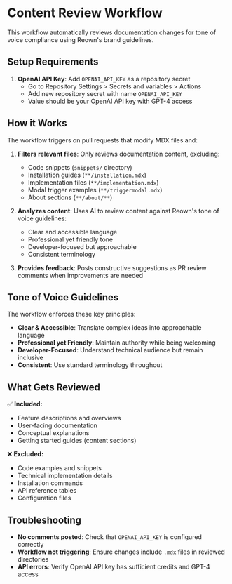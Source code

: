 # Content Review Workflow

This workflow automatically reviews documentation changes for tone of voice compliance using Reown's brand guidelines.

## Setup Requirements

1. **OpenAI API Key**: Add `OPENAI_API_KEY` as a repository secret
   - Go to Repository Settings > Secrets and variables > Actions
   - Add new repository secret with name `OPENAI_API_KEY`
   - Value should be your OpenAI API key with GPT-4 access

## How it Works

The workflow triggers on pull requests that modify MDX files and:

1. **Filters relevant files**: Only reviews documentation content, excluding:
   - Code snippets (`snippets/` directory)
   - Installation guides (`**/installation.mdx`)
   - Implementation files (`**/implementation.mdx`)
   - Modal trigger examples (`**/triggermodal.mdx`)
   - About sections (`**/about/**`)

2. **Analyzes content**: Uses AI to review content against Reown's tone of voice guidelines:
   - Clear and accessible language
   - Professional yet friendly tone
   - Developer-focused but approachable
   - Consistent terminology

3. **Provides feedback**: Posts constructive suggestions as PR review comments when improvements are needed

## Tone of Voice Guidelines

The workflow enforces these key principles:

- **Clear & Accessible**: Translate complex ideas into approachable language
- **Professional yet Friendly**: Maintain authority while being welcoming
- **Developer-Focused**: Understand technical audience but remain inclusive
- **Consistent**: Use standard terminology throughout

## What Gets Reviewed

✅ **Included:**
- Feature descriptions and overviews
- User-facing documentation
- Conceptual explanations
- Getting started guides (content sections)

❌ **Excluded:**
- Code examples and snippets
- Technical implementation details
- Installation commands
- API reference tables
- Configuration files

## Troubleshooting

- **No comments posted**: Check that `OPENAI_API_KEY` is configured correctly
- **Workflow not triggering**: Ensure changes include `.mdx` files in reviewed directories
- **API errors**: Verify OpenAI API key has sufficient credits and GPT-4 access
